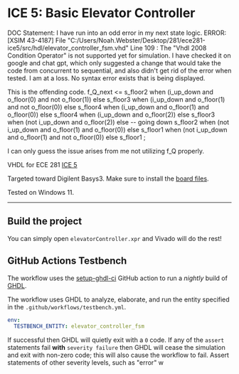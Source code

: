 # ICE 5: Basic Elevator Controller
DOC Statement: I have run into an odd error in my next state logic. ERROR: [XSIM 43-4187] File "C:/Users/Noah.Webster/Desktop/281/ece281-ice5/src/hdl/elevator_controller_fsm.vhd" Line 109 : The "Vhdl 2008 Condition Operator" is not supported yet for simulation. I have checked it on google and chat gpt, which only suggested a change that would take the code from concurrent to sequential, and also didn't get rid of the error when tested. I am at a loss. No syntax error exists that is being displayed.

This is the offending code. 
f_Q_next <= s_floor2 when (i_up_down and o_floor(0) and not o_floor(1)) else
             s_floor3 when (i_up_down and o_floor(1) and not o_floor(0)) else
            s_floor4 when (i_up_down and o_floor(1) and o_floor(0)) else
            s_floor4 when (i_up_down and o_floor(2)) else
            s_floor3 when (not i_up_down and o_floor(2)) else -- going down
            s_floor2 when (not i_up_down and o_floor(1) and o_floor(0)) else
            s_floor1 when (not i_up_down and o_floor(1) and not o_floor(0)) else
            s_floor1 ;

I can only guess the issue arises from me not utilizing f_Q properly.

VHDL for ECE 281 [ICE 5](https://usafa-ece.github.io/ece281-book/ICE/ICE5.html)

Targeted toward Digilent Basys3. Make sure to install the [board files](https://github.com/Xilinx/XilinxBoardStore/tree/2018.2/boards/Digilent/basys3).

Tested on Windows 11.

---

## Build the project

You can simply open `elevatorController.xpr` and Vivado will do the rest!

## GitHub Actions Testbench

The workflow uses the [setup-ghdl-ci](https://github.com/ghdl/setup-ghdl-ci) GitHub action
to run a *nightly* build of [GHDL](https://ghdl.github.io/ghdl/).

The workflow uses GHDL to analyze, elaborate, and run the entity specified in the `.github/workflows/testbench.yml`.

```yaml
env:
  TESTBENCH_ENTITY: elevator_controller_fsm
```

If successful then GHDL will quietly exit with a `0` code.
If any of the `assert` statements fail **with** `severity failure` then GHDL will cease the simulation and exit with non-zero code; this will also cause the workflow to fail.
Assert statements of other severity levels, such as "error" w